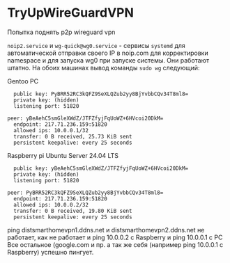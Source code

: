 # TryUpWireGuardVPN
Попытка поднять p2p wireguard vpn

`noip2.service` и `wg-quick@wg0.service` - сервисы `systemd` для автоматической отправки своего IP в noip.com для корректировки namespace и для запуска wg0 при запуске системы. Они работают штатно.
На обоих машинах вывод команды `sudo wg` следующий:

Gentoo PC
```
  public key: PyBRR52RC3kQFZ9SeXLQZub2yy8BjYvbbCQv34T8ml8=
  private key: (hidden)
  listening port: 51820

peer: yBeAehC5smGleXWdZ/JTFZfyjFqUoWZ+6HVcoi20DkM=
  endpoint: 217.71.236.159:51820
  allowed ips: 10.0.0.1/32
  transfer: 0 B received, 25.73 KiB sent
  persistent keepalive: every 25 seconds
```
Raspberry pi Ubuntu Server 24.04 LTS
```
  public key: yBeAehC5smGleXWdZ/JTFZfyjFqUoWZ+6HVcoi20DkM=
  private key: (hidden)
  listening port: 51820

peer: PyBRR52RC3kQFZ9SeXLQZub2yy8BjYvbbCQv34T8ml8=
  endpoint: 217.71.236.159:51820
  allowed ips: 10.0.0.2/32
  transfer: 0 B received, 19.80 KiB sent
  persistent keepalive: every 25 seconds
```

ping distsmarthomevpn1.ddns.net и distsmarthomevpn2.ddns.net не работает, как не работает и 
ping 10.0.0.2 с Raspberry и ping 10.0.0.1 с PC
Все остальное (google.com и пр. а так же себя (например ping 10.0.0.1 с Raspberry) успешно пингует.
